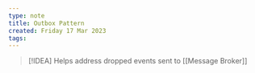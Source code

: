 ```yaml
---
type: note
title: Outbox Pattern
created: Friday 17 Mar 2023
tags: 
---
```

> [!IDEA]
> Helps address dropped events sent to [[Message Broker]]


